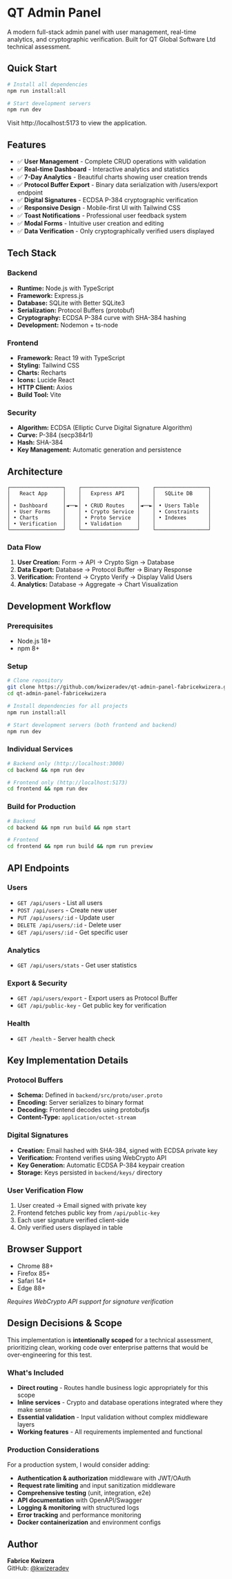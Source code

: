 # QT Admin Panel

A modern full-stack admin panel with user management, real-time analytics, and cryptographic verification. Built for QT Global Software Ltd technical assessment.

## Quick Start

```bash
# Install all dependencies
npm run install:all

# Start development servers
npm run dev
```

Visit http://localhost:5173 to view the application.

## Features

- ✅ **User Management** - Complete CRUD operations with validation
- ✅ **Real-time Dashboard** - Interactive analytics and statistics
- ✅ **7-Day Analytics** - Beautiful charts showing user creation trends
- ✅ **Protocol Buffer Export** - Binary data serialization with /users/export endpoint
- ✅ **Digital Signatures** - ECDSA P-384 cryptographic verification
- ✅ **Responsive Design** - Mobile-first UI with Tailwind CSS
- ✅ **Toast Notifications** - Professional user feedback system
- ✅ **Modal Forms** - Intuitive user creation and editing
- ✅ **Data Verification** - Only cryptographically verified users displayed

## Tech Stack

### Backend
- **Runtime:** Node.js with TypeScript
- **Framework:** Express.js
- **Database:** SQLite with Better SQLite3
- **Serialization:** Protocol Buffers (protobuf)
- **Cryptography:** ECDSA P-384 curve with SHA-384 hashing
- **Development:** Nodemon + ts-node

### Frontend  
- **Framework:** React 19 with TypeScript
- **Styling:** Tailwind CSS
- **Charts:** Recharts
- **Icons:** Lucide React
- **HTTP Client:** Axios
- **Build Tool:** Vite

### Security
- **Algorithm:** ECDSA (Elliptic Curve Digital Signature Algorithm)
- **Curve:** P-384 (secp384r1)
- **Hash:** SHA-384
- **Key Management:** Automatic generation and persistence

## Architecture

```
┌─────────────────┐    ┌──────────────────┐    ┌─────────────────┐
│   React App     │    │   Express API    │    │   SQLite DB     │
│                 │    │                  │    │                 │
│ • Dashboard     │◄──►│ • CRUD Routes    │◄──►│ • Users Table   │
│ • User Forms    │    │ • Crypto Service │    │ • Constraints   │
│ • Charts        │    │ • Proto Service  │    │ • Indexes       │
│ • Verification  │    │ • Validation     │    │                 │
└─────────────────┘    └──────────────────┘    └─────────────────┘
```

### Data Flow
1. **User Creation:** Form → API → Crypto Sign → Database
2. **Data Export:** Database → Protocol Buffer → Binary Response  
3. **Verification:** Frontend → Crypto Verify → Display Valid Users
4. **Analytics:** Database → Aggregate → Chart Visualization

## Development Workflow

### Prerequisites
- Node.js 18+ 
- npm 8+

### Setup
```bash
# Clone repository
git clone https://github.com/kwizeradev/qt-admin-panel-fabricekwizera.git
cd qt-admin-panel-fabricekwizera

# Install dependencies for all projects
npm run install:all

# Start development servers (both frontend and backend)
npm run dev
```

### Individual Services
```bash
# Backend only (http://localhost:3000)
cd backend && npm run dev

# Frontend only (http://localhost:5173) 
cd frontend && npm run dev
```

### Build for Production
```bash
# Backend
cd backend && npm run build && npm start

# Frontend  
cd frontend && npm run build && npm run preview
```

## API Endpoints

### Users
- `GET /api/users` - List all users
- `POST /api/users` - Create new user
- `PUT /api/users/:id` - Update user
- `DELETE /api/users/:id` - Delete user
- `GET /api/users/:id` - Get specific user

### Analytics
- `GET /api/users/stats` - Get user statistics

### Export & Security
- `GET /api/users/export` - Export users as Protocol Buffer
- `GET /api/public-key` - Get public key for verification

### Health
- `GET /health` - Server health check

## Key Implementation Details

### Protocol Buffers
- **Schema:** Defined in `backend/src/proto/user.proto`
- **Encoding:** Server serializes to binary format
- **Decoding:** Frontend decodes using protobufjs
- **Content-Type:** `application/octet-stream`

### Digital Signatures
- **Creation:** Email hashed with SHA-384, signed with ECDSA private key
- **Verification:** Frontend verifies using WebCrypto API
- **Key Generation:** Automatic ECDSA P-384 keypair creation
- **Storage:** Keys persisted in `backend/keys/` directory

### User Verification Flow
1. User created → Email signed with private key
2. Frontend fetches public key from `/api/public-key`  
3. Each user signature verified client-side
4. Only verified users displayed in table

## Browser Support

- Chrome 88+
- Firefox 85+
- Safari 14+
- Edge 88+

*Requires WebCrypto API support for signature verification*

## Design Decisions & Scope

This implementation is **intentionally scoped** for a technical assessment, prioritizing clean, working code over enterprise patterns that would be over-engineering for this test.

### **What's Included**
- **Direct routing** - Routes handle business logic appropriately for this scope
- **Inline services** - Crypto and database operations integrated where they make sense
- **Essential validation** - Input validation without complex middleware layers
- **Working features** - All requirements implemented and functional

### **Production Considerations**
For a production system, I would consider adding:
- **Authentication & authorization** middleware with JWT/OAuth
- **Request rate limiting** and input sanitization middleware  
- **Comprehensive testing** (unit, integration, e2e)
- **API documentation** with OpenAPI/Swagger
- **Logging & monitoring** with structured logs
- **Error tracking** and performance monitoring
- **Docker containerization** and environment configs

## Author

**Fabrice Kwizera**  
GitHub: [@kwizeradev](https://github.com/kwizeradev)